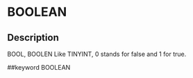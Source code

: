 # BOOLEAN
## Description
BOOL, BOOLEN
Like TINYINT, 0 stands for false and 1 for true.

##keyword
BOOLEAN
